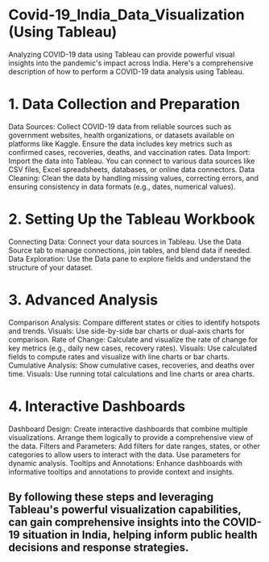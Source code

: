 # Covid-19_India_Data_Visualization (Using Tableau)

Analyzing COVID-19 data using Tableau can provide powerful visual insights into the pandemic's impact across India. Here's a comprehensive description of how to perform a COVID-19 data analysis using Tableau.

# 1. Data Collection and Preparation

Data Sources: Collect COVID-19 data from reliable sources such as government websites, health organizations, or datasets available on platforms like Kaggle. Ensure the data includes key metrics such as confirmed cases, recoveries, deaths, and vaccination rates.
Data Import: Import the data into Tableau. You can connect to various data sources like CSV files, Excel spreadsheets, databases, or online data connectors.
Data Cleaning: Clean the data by handling missing values, correcting errors, and ensuring consistency in data formats (e.g., dates, numerical values).

# 2. Setting Up the Tableau Workbook

Connecting Data: Connect your data sources in Tableau. Use the Data Source tab to manage connections, join tables, and blend data if needed.
Data Exploration: Use the Data pane to explore fields and understand the structure of your dataset.

# 3. Advanced Analysis

Comparison Analysis: Compare different states or cities to identify hotspots and trends.
        Visuals: Use side-by-side bar charts or dual-axis charts for comparison.
Rate of Change: Calculate and visualize the rate of change for key metrics (e.g., daily new cases, recovery rates).
        Visuals: Use calculated fields to compute rates and visualize with line charts or bar charts.
Cumulative Analysis: Show cumulative cases, recoveries, and deaths over time.
        Visuals: Use running total calculations and line charts or area charts.

# 4. Interactive Dashboards

Dashboard Design: Create interactive dashboards that combine multiple visualizations. Arrange them logically to provide a comprehensive view of the data.
Filters and Parameters: Add filters for date ranges, states, or other categories to allow users to interact with the data. Use parameters for dynamic analysis.
Tooltips and Annotations: Enhance dashboards with informative tooltips and annotations to provide context and insights.

## By following these steps and leveraging Tableau's powerful visualization capabilities, can gain comprehensive insights into the COVID-19 situation in India, helping inform public health decisions and response strategies.
